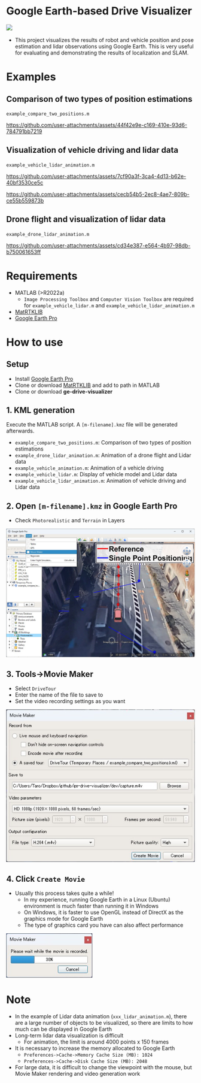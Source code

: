 # Google Earth-based Drive Visualizer
![](https://github.com/taroz/Misc/blob/master/data/ge-drive-visualizer/ge-drive-visualizer.gif?raw=true)
- This project visualizes the results of robot and vehicle position and pose estimation and lidar observations using Google Earth. This is very useful for evaluating and demonstrating the results of localization and SLAM.

# Examples
## Comparison of two types of position estimations
`example_compare_two_positions.m`

https://github.com/user-attachments/assets/44f42e9e-c169-410e-93d6-784791bb7219

## Visualization of vehicle driving and lidar data
`example_vehicle_lidar_animation.m`

https://github.com/user-attachments/assets/7cf90a3f-3ca4-4d13-b62e-40bf3530ce5c

https://github.com/user-attachments/assets/cecb54b5-2ec8-4ae7-809b-ce55b559873b

## Drone flight and visualization of lidar data
`example_drone_lidar_animation.m`

https://github.com/user-attachments/assets/cd34e387-e564-4b97-98db-b750061653ff

# Requirements
- MATLAB (>R2022a)
  - `Image Processing Toolbox` and `Computer Vision Toolbox` are required for `example_vehicle_lidar.m` and `example_vehicle_lidar_animation.m`
- [MatRTKLIB](https://github.com/taroz/MatRTKLIB)
- [Google Earth Pro](https://www.google.com/earth/about/versions/#earth-pro)

# How to use
## Setup
- Install [Google Earth Pro](https://www.google.com/earth/about/versions/#earth-pro)
- Clone or download [MatRTKLIB](https://github.com/taroz/MatRTKLIB) and add to path in MATLAB
- Clone or download **ge-drive-visualizer**

## 1. KML generation
Execute the MATLAB script. A `[m-filename].kmz` file will be generated afterwards.
- `example_compare_two_positions.m`: Comparison of two types of position estimations
- `example_drone_lidar_animation.m`: Animation of a drone flight and Lidar data
- `example_vehicle_animation.m`: Animation of a vehicle driving
- `example_vehicle_lidar.m`: Display of vehicle model and Lidar data
- `example_vehicle_lidar_animation.m`: Animation of vehicle driving and Lidar data

## 2. Open `[m-filename].kmz` in Google Earth Pro
- Check `Photorealistic` and `Terrain` in Layers

<img width="600" src="https://github.com/taroz/Misc/blob/master/data/ge-drive-visualizer/cap1.jpg?raw=true">

## 3. Tools->Movie Maker
- Select `DriveTour`
- Enter the name of the file to save to
- Set the video recording settings as you want

![](https://github.com/taroz/Misc/blob/master/data/ge-drive-visualizer/cap2.jpg?raw=true) 

## 4. Click `Create Movie`
- Usually this process takes quite a while!
  - In my experience, running Google Earth in a Linux (Ubuntu) environment is much faster than running it in Windows
  - On Windows, it is faster to use OpenGL instead of DirectX as the graphics mode for Google Earth
  - The type of graphics card you have can also affect performance

![](https://github.com/taroz/Misc/blob/master/data/ge-drive-visualizer/cap3.jpg?raw=true) 

# Note
- In the example of Lidar data animation (`xxx_lidar_animation.m`), there are a large number of objects to be visualized, so there are limits to how much can be displayed in Google Earth
- Long-term lidar data visualization is difficult
  - For animation, the limit is around 4000 points x 150 frames
- It is necessary to increase the memory allocated to Google Earth
  - `Preferences->Cache->Memory Cache Size (MB): 1024`
  - `Preferences->Cache->Disk Cache Size (MB): 2048`
- For large data, it is difficult to change the viewpoint with the mouse, but Movie Maker rendering and video generation work
